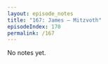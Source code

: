 ```yaml
---
layout: episode_notes
title: "167: James — Mitzvoth"
episodeIndex: 170
permalink: /167
---
```

No notes yet.
